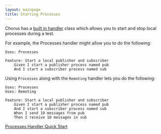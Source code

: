 ```yaml
---
layout: mainpage
title: Starting Processes
---
```


Chorus has a [built in handler](/pages/BuiltInHandlers/BuiltInHandlers) class which allows you to start and stop local processes during a test.
 
For example, the Processes handler might allow you to do the following:
 
    Uses: Processes
    
    Feature: Start a local publisher and subscriber
        Given I start a publisher process named pub
        And I start a subscriber process named sub
        
        
Using `Processes` along with the `Remoting` handler lets you do the following:

    Uses: Processes
    Uses: Remoting

    Feature: Start a local publisher and subscriber
        Given I start a publisher process named pub
        And I start a subscriber process named sub
        When I send 10 messages from pub
        Then I receive 10 messages in sub
        
[Processes Handler Quick Start](/pages/BuiltInHandlers/Processes/ProcessesHandlerQuickStart)




